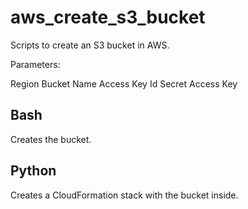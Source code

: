 # aws_create_s3_bucket

Scripts to create an S3 bucket in AWS.

Parameters:

Region
Bucket Name
Access Key Id
Secret Access Key

## Bash

Creates the bucket.

## Python

Creates a CloudFormation stack with the bucket inside.
